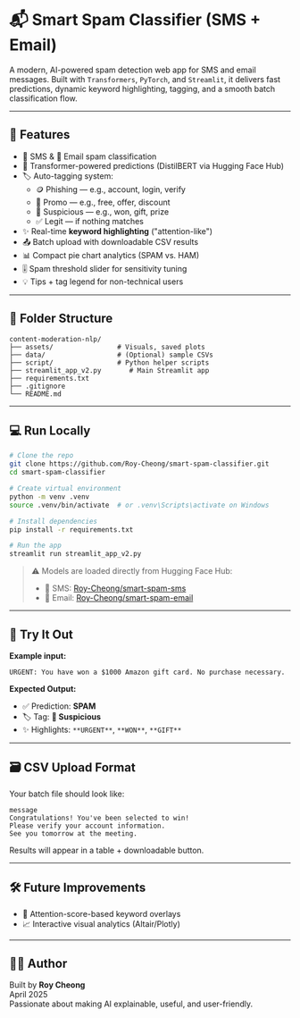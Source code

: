 # 📬 Smart Spam Classifier (SMS + Email)

A modern, AI-powered spam detection web app for SMS and email messages. Built with `Transformers`, `PyTorch`, and `Streamlit`, it delivers fast predictions, dynamic keyword highlighting, tagging, and a smooth batch classification flow.

---

## 🚀 Features

- 📱 SMS & 📧 Email spam classification
- 🤖 Transformer-powered predictions (DistilBERT via Hugging Face Hub)
- 🏷️ Auto-tagging system:
  - 🪙 Phishing — e.g., account, login, verify
  - 📢 Promo — e.g., free, offer, discount
  - 🎁 Suspicious — e.g., won, gift, prize
  - ✅ Legit — if nothing matches
- ✨ Real-time **keyword highlighting** ("attention-like")
- 📤 Batch upload with downloadable CSV results
- 📊 Compact pie chart analytics (SPAM vs. HAM)
- 🎚️ Spam threshold slider for sensitivity tuning
- 💡 Tips + tag legend for non-technical users

---

## 📂 Folder Structure

```
content-moderation-nlp/
├── assets/                # Visuals, saved plots
├── data/                  # (Optional) sample CSVs
├── script/                # Python helper scripts
├── streamlit_app_v2.py       # Main Streamlit app
├── requirements.txt
├── .gitignore
└── README.md
```

---

## 💻 Run Locally

```bash
# Clone the repo
git clone https://github.com/Roy-Cheong/smart-spam-classifier.git
cd smart-spam-classifier

# Create virtual environment
python -m venv .venv
source .venv/bin/activate  # or .venv\Scripts\activate on Windows

# Install dependencies
pip install -r requirements.txt

# Run the app
streamlit run streamlit_app_v2.py
```

> ⚠️ Models are loaded directly from Hugging Face Hub:
> - 📱 SMS: [Roy-Cheong/smart-spam-sms](https://huggingface.co/Roy-Cheong/smart-spam-sms)
> - 📧 Email: [Roy-Cheong/smart-spam-email](https://huggingface.co/Roy-Cheong/smart-spam-email)

---

## 🧪 Try It Out

**Example input:**
```
URGENT: You have won a $1000 Amazon gift card. No purchase necessary.
```

**Expected Output:**
- ✅ Prediction: **SPAM**
- 🏷️ Tag: **🎁 Suspicious**
- ✨ Highlights: `**URGENT**`, `**WON**`, `**GIFT**`

---

## 🗃️ CSV Upload Format

Your batch file should look like:

```csv
message
Congratulations! You've been selected to win!
Please verify your account information.
See you tomorrow at the meeting.
```

Results will appear in a table + downloadable button.

---

## 🛠️ Future Improvements

- 🧠 Attention-score-based keyword overlays
- 📈 Interactive visual analytics (Altair/Plotly)

---

## 👨‍💻 Author

Built by **Roy Cheong**  
April 2025  
Passionate about making AI explainable, useful, and user-friendly.